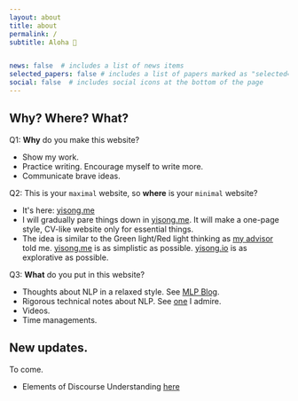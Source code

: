```yaml
---
layout: about
title: about
permalink: /
subtitle: Aloha 👋


news: false  # includes a list of news items
selected_papers: false # includes a list of papers marked as "selected={true}"
social: false  # includes social icons at the bottom of the page
---
```


<!-- profile:
  align: right
  image: prof_pic.jpg
  address: A -->

<!-- Write your biography here. Tell the world about yourself. Link to your favorite [subreddit](http://reddit.com). You can put a picture in, too. The code is already in, just name your picture `prof_pic.jpg` and put it in the `img/` folder.

Put your address / P.O. box / other info right below your picture. You can also disable any these elements by editing `profile` property of the YAML header of your `_pages/about.md`. Edit `_bibliography/papers.bib` and Jekyll will render your [publications page](/al-folio/publications/) automatically.

Link to your social media connections, too. This theme is set up to use [Font Awesome icons](http://fortawesome.github.io/Font-Awesome/) and [Academicons](https://jpswalsh.github.io/academicons/), like the ones below. Add your Facebook, Twitter, LinkedIn, Google Scholar, or just disable all of them. -->

## Why? Where? What?

Q1: **Why** do you make this website?
- Show my work. 
- Practice writing. Encourage myself to write more. 
- Communicate brave ideas. 

Q2: This is your `maximal` website, so **where** is your `minimal` website?
- It's here: [yisong.me](https://yisong.me)
- I will gradually pare things down in [yisong.me](https://yisong.me). It will make a one-page style, CV-like website only for essential things. 
- The idea is similar to the Green light/Red light thinking as [my advisor](https://www.comp.nus.edu.sg/~kanmy/) told me. [yisong.me](https://yisong.me) is as simplistic as possible. [yisong.io](https://yisong.io) is as explorative as possible. 

Q3: **What** do you put in this website?
- Thoughts about NLP in a relaxed style. See [MLP Blog](https://yisong.io/MLP/). 
- Rigorous technical notes about NLP. See [one](http://karlstratos.com/#notes) I admire. 
- Videos. 
- Time managements. 


## New updates.

To come. 



- Elements of Discourse Understanding [here](yisong.io/edu)

